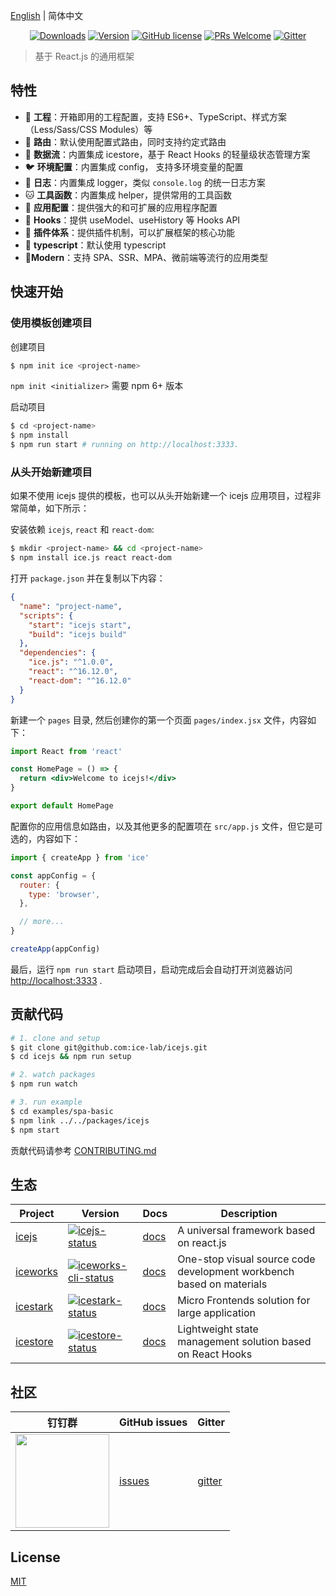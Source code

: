 [English](./README.md) | 简体中文

<p align="center">
  <a href="https://www.npmjs.com/package/ice.js"><img src="https://badgen.net/npm/dm/ice.js" alt="Downloads"></a>
  <a href="https://www.npmjs.com/package/ice.js"><img src="https://badgen.net/npm/v/ice.js" alt="Version"></a>
  <a href="/LICENSE"><img src="https://img.shields.io/badge/license-MIT-blue.svg" alt="GitHub license" /></a>
  <a href="https://github.com/alibaba/ice/pulls"><img src="https://img.shields.io/badge/PRs-welcome-brightgreen.svg" alt="PRs Welcome" /></a>
  <a href="https://gitter.im/alibaba/ice"><img src="https://badges.gitter.im/alibaba/ice.svg" alt="Gitter" /></a>
</p>

> 基于 React.js 的通用框架

## 特性

- 🐒 **工程**：开箱即用的工程配置，支持 ES6+、TypeScript、样式方案（Less/Sass/CSS Modules）等
- 🦊 **路由**：默认使用配置式路由，同时支持约定式路由
- 🐯 **数据流**：内置集成 icestore，基于 React Hooks 的轻量级状态管理方案
- 🐦 **环境配置**：内置集成 config， 支持多环境变量的配置
- 🐶 **日志**：内置集成 logger，类似 `console.log` 的统一日志方案
- 🐱 **工具函数**：内置集成 helper，提供常用的工具函数
- 🦁 **应用配置**：提供强大的和可扩展的应用程序配置
- 🐴 **Hooks**：提供 useModel、useHistory 等 Hooks API
- 🐌 **插件体系**：提供插件机制，可以扩展框架的核心功能
- 🐘 **typescript**：默认使用 typescript 
- 🐂**Modern**：支持 SPA、SSR、MPA、微前端等流行的应用类型

## 快速开始

### 使用模板创建项目

创建项目

```bash
$ npm init ice <project-name>
```

`npm init <initializer>` 需要 npm 6+ 版本

启动项目

```bash
$ cd <project-name>
$ npm install
$ npm run start # running on http://localhost:3333.
```

### 从头开始新建项目

如果不使用 icejs 提供的模板，也可以从头开始新建一个 icejs 应用项目，过程非常简单，如下所示：

安装依赖 `icejs`, `react` 和 `react-dom`:

```bash
$ mkdir <project-name> && cd <project-name>
$ npm install ice.js react react-dom
```

打开 `package.json` 并在复制以下内容：

```json
{
  "name": "project-name",
  "scripts": {
    "start": "icejs start",
    "build": "icejs build"
  },
  "dependencies": {
    "ice.js": "^1.0.0",
    "react": "^16.12.0",
    "react-dom": "^16.12.0"
  }
}
```

新建一个 `pages` 目录, 然后创建你的第一个页面 `pages/index.jsx` 文件，内容如下：

```jsx
import React from 'react'

const HomePage = () => {
  return <div>Welcome to icejs!</div>
}

export default HomePage
```

配置你的应用信息如路由，以及其他更多的配置项在 `src/app.js` 文件，但它是可选的，内容如下：

```js
import { createApp } from 'ice'

const appConfig = {
  router: {
    type: 'browser',
  },

  // more...
}

createApp(appConfig)
```

最后，运行 `npm run start` 启动项目，启动完成后会自动打开浏览器访问 [http://localhost:3333](http://localhost:3333) .

## 贡献代码

```bash
# 1. clone and setup
$ git clone git@github.com:ice-lab/icejs.git
$ cd icejs && npm run setup

# 2. watch packages
$ npm run watch

# 3. run example
$ cd examples/spa-basic
$ npm link ../../packages/icejs
$ npm start
```

贡献代码请参考 [CONTRIBUTING.md](/.github/CONTRIBUTING.md)

## 生态

|    Project         |    Version                                 |     Docs    |   Description       |
|----------------|-----------------------------------------|--------------|-----------|
| [icejs] | [![icejs-status]][icejs-package] | [docs][icejs-docs] |A universal framework based on react.js|
| [iceworks]     | [![iceworks-cli-status]][iceworks-cli-package] | [docs][iceworks-docs] |One-stop visual source code development workbench based on materials|
| [icestark] | [![icestark-status]][icestark-package] | [docs][icestark-docs] |Micro Frontends solution for large application|
| [icestore] | [![icestore-status]][icestore-package] | [docs][icestore-docs] |Lightweight state management solution based on React Hooks|

[icejs]: https://github.com/ice-lab/icejs
[iceworks]: https://github.com/alibaba/ice
[icestark]: https://github.com/ice-lab/icestark
[icestore]: https://github.com/ice-lab/icestore

[icejs-status]: https://img.shields.io/npm/v/ice.js.svg
[iceworks-cli-status]: https://img.shields.io/npm/v/iceworks.svg
[icestark-status]: https://img.shields.io/npm/v/@ice/stark.svg
[icestore-status]: https://img.shields.io/npm/v/@ice/store.svg

[icejs-package]: https://npmjs.com/package/ice.js
[iceworks-cli-package]: https://npmjs.com/package/iceworks
[icestark-package]: https://npmjs.com/package/@ice/stark
[icestore-package]: https://npmjs.com/package/@ice/store

[icejs-docs]: https://ice.work/docs/guide/intro
[iceworks-docs]: https://ice.work/docs/iceworks/about
[icestark-docs]: https://ice.work/docs/icestark/guide/about
[icestore-docs]: https://github.com/ice-lab/icestore#icestore

## 社区

| 钉钉群                               | GitHub issues |  Gitter |
|-------------------------------------|--------------|---------|
| <a href="https://ice.alicdn.com/assets/images/qrcode.png"><img src="https://ice.alicdn.com/assets/images/qrcode.png" width="150" /></a> | [issues]     | [gitter]|

[issues]: https://github.com/alibaba/ice/issues
[gitter]: https://gitter.im/alibaba/ice

## License

[MIT](/LICENSE)
